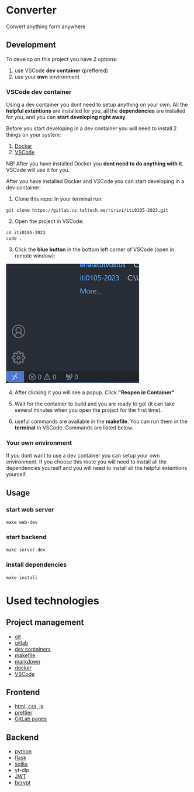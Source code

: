 # Converter

Convert anything form anywhere

## Development

To develop on this project you have 2 options:

1) use VSCode **dev container** (preffered)
2) use your **own** environment

### VSCode dev container
Using a dev container you dont need to setup anything on your own. All the **helpful extentions** are installed for you, all the **dependencies** are installed for you, and you can **start developing right away**.

Before you start developing in a dev container you will need to install 2 things on your system:

1) [Docker](https://docs.docker.com/get-docker/)
2) [VSCode](https://code.visualstudio.com/download)

NB! After you have installed Docker you **dont need to do anything with it**. VSCode will use it for you.

After you have installed Docker and VSCode you can start developing in a dev container:

1) Clone this repo:
In your terminal run:
```
git clone https://gitlab.cs.taltech.ee/ririvi/iti0105-2023.git
```
2) Open the project in VSCode:
```
cd iti0105-2023
code .
```

3) Click the **blue button** in the bottom left corner of VSCode (open in remote window):

![alt](./README-assets/remote-windows-button.png)


4) After clicking it you will see a popup. Click **"Reopen in Container"**

5) Wait for the container to build and you are ready to go! (it can take several minutes when you open the project for the first time).

6) useful commands are available in the **makefile**. You can run them in the **terminal** in VSCode. Commands are listed below.

### Your own environment
If you dont want to use a dev container you can setup your own environment. If you choose this route you will need to install all the dependencies yourself and you will need to install all the helpful extentions yourself.



## Usage

### start web server
```
make web-dev
```

### start backend
```
make server-dev
```

### install dependencies
```
make install
```


# Used technologies

## Project management
- [git](https://git-scm.com/)
- [gitlab](https://about.gitlab.com/)
- [dev containers](https://code.visualstudio.com/docs/remote/containers)
- [makefile](https://www.gnu.org/software/make/manual/make.html)
- [markdown](https://www.markdownguide.org/)
- [docker](https://www.docker.com/)
- [VSCode](https://code.visualstudio.com/)

## Frontend
- [html, css, js](https://www.w3schools.com/)
- [prettier](https://prettier.io/)
- [GitLab pages](https://docs.gitlab.com/ee/user/project/pages/)

## Backend
- [python](https://www.python.org/)
- [flask](https://flask.palletsprojects.com/en/2.0.x/)
- [sqlite](https://www.sqlite.org/index.html)
- yt-dlp
- [JWT](https://jwt.io/)
- [bcrypt](https://pypi.org/project/bcrypt/)

